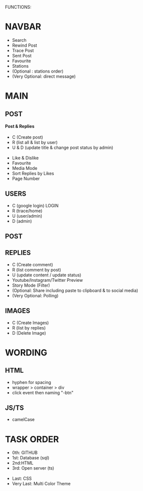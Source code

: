 FUNCTIONS:

# NAVBAR
- Search
- Rewind Post
- Trace Post 
- Sent Post
- Favourite
- Stations 
- (Optional : stations order)
- (Very Optional: direct message)


# MAIN
## POST
#### Post & Replies
- C (Create post)
- R (list all & list by user)
- U & D (update title & change post status by admin)
<br/><br/>
- Like & Dislike 
- Favourite
- Media Mode
- Sort Replies by Likes
- Page Number

 
## USERS
- C (google login) LOGIN
- R (trace/home)
- U (user/admin)
- D (admin)

## POST

## REPLIES
- C (Create comment)
- R (list comment by post)
- U (update content / update status)
- Youtube/Instagram/Twitter Preview
- Story Mode (Filter)
- (Optional: Share including paste to clipboard & to social media)
- (Very Optional: Polling)

## IMAGES
- C (Create Images)
- R (list by replies)
- D (Delete Image)


# WORDING
## HTML
- hyphen for spacing
- wrapper > container > div
- click event then naming "-btn"

## JS/TS 
- camelCase


# TASK ORDER
- 0th: GITHUB 
- 1st: Database (sql) 
- 2nd:HTML 
- 3rd: Open server (ts) 
<br/><br/>
- Last: CSS
- Very Last: Multi Color Theme 
